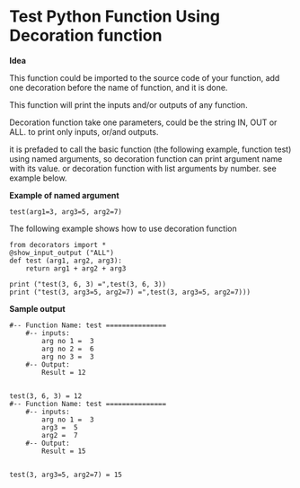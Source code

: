 # Test Python Function Using Decoration function

**Idea**

This function could be imported to the source code of your function, add one decoration before the name of function, and it is done.

This function will print the inputs and/or outputs of any function.

Decoration function take one parameters, could be the string IN, OUT or ALL. to print only inputs, or/and outputs.

it is prefaded to call the basic function (the following example, function test) using named arguments, so decoration function can print argument name with its value.
or decoration function with list arguments by number. see example below.

**Example of named argument**

    test(arg1=3, arg3=5, arg2=7)

The following example shows how to use decoration function 

    from decorators import *
    @show_input_output ("ALL")     
    def test (arg1, arg2, arg3):
        return arg1 + arg2 + arg3
    
    print ("test(3, 6, 3) =",test(3, 6, 3))
    print ("test(3, arg3=5, arg2=7) =",test(3, arg3=5, arg2=7)))

**Sample output**

    #-- Function Name: test ===============
        #-- inputs:
            arg no 1 =  3
            arg no 2 =  6
            arg no 3 =  3
        #-- Output:
            Result = 12


    test(3, 6, 3) = 12
    #-- Function Name: test ===============
        #-- inputs:
            arg no 1 =  3
            arg3 =  5
            arg2 =  7
        #-- Output:
            Result = 15


    test(3, arg3=5, arg2=7) = 15